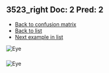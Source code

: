 ## 3523_right Doc: 2 Pred: 2
- [Back to confusion matrix](https://github.com/juliandewit/kaggle_retinopathy/blob/master/matrix.md)
- [Back to list](https://github.com/juliandewit/kaggle_retinopathy/blob/master/lists/22/list.md)
- [Next example in list](https://github.com/juliandewit/kaggle_retinopathy/blob/master/lists/22/35/3525_left.md)

![Eye](https://retinopaty.blob.core.windows.net/size1024/3523_right_2.jpeg)

### 

![Eye]()
